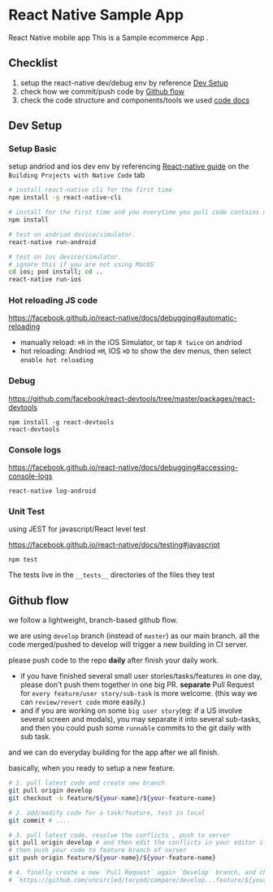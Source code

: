 # React Native Sample App
 React Native mobile app
This is a Sample ecommerce App .
## Checklist 

1. setup the react-native dev/debug env by reference [Dev Setup](#dev-setup)
2. check how we commit/push code by [Github flow](#github-flow)
3. check the code structure and components/tools we used [code docs](./doc.md)

## Dev Setup

### Setup Basic

setup andriod and ios dev env by referencing [React-native guide](https://facebook.github.io/react-native/docs/getting-started) on the `Building Projects with Native Code` tab



```sh
# install react-native cli for the first time
npm install -g react-native-cli

# install for the first time and you everytime you pull code contains new dependence.
npm install 

# test on andriod device/simulator.
react-native run-android

# test on ios device/simulator.
# ignore this if you are not using MacOS
cd ios; pod install; cd ..
react-native run-ios

```

### Hot reloading JS code

https://facebook.github.io/react-native/docs/debugging#automatic-reloading

- manually reload: `⌘R` in the iOS Simulator, or tap `R twice` on andriod
- hot reloading: Andriod `⌘M`, IOS `⌘D` to show the dev menus, then select `enable hot reloading`

### Debug

https://github.com/facebook/react-devtools/tree/master/packages/react-devtools

```
npm install -g react-devtools
react-devtools
```

### Console logs

https://facebook.github.io/react-native/docs/debugging#accessing-console-logs

```
react-native log-android
```

### Unit Test

using JEST for javascript/React level test

https://facebook.github.io/react-native/docs/testing#javascript
```
npm test
```

The tests live in the `__tests__` directories of the files they test


## Github flow
we follow a lightweight, branch-based github flow.

we are using `develop` branch (instead of `master`) as our main branch.
all the code merged/pushed to develop will trigger a new building in CI server.

please push code to the repo **daily** after finish your daily work.
- if you have finished several small user stories/tasks/features in one day, please don't push them together in one big PR.
  **separate** Pull Request for `every feature/user story/sub-task` is more welcome.
  (this way we can `review/revert code` more easily.)
- and if you are working on some `big user story`(eg: if a US involve several screen and modals), you may separate it into several sub-tasks, and then you could push some `runnable` commits to the git daily with sub task.

and we can do everyday building for the app after we all finish.

basically, when you ready to setup a new feature.

```sh
# 1. pull latest code and create new branch
git pull origin develop
git checkout -b feature/${your-name}/${your-feature-name}

# 2. add/modify code for a task/feature, test in local
git commit # ....

# 3. pull latest code, resolve the conflicts , push to server
git pull origin develop # and then edit the conflicts in your editor if exist
# then push your code to feature branch of server
git push origin feature/${your-name}/${your-feature-name}

# 4. finally create a new `Pull Request` again `Develop` branch, and choose reviewer
# `https://github.com/uncircled/toryod/compare/develop...feature/${your-name}/${your-feature-name}`

```



